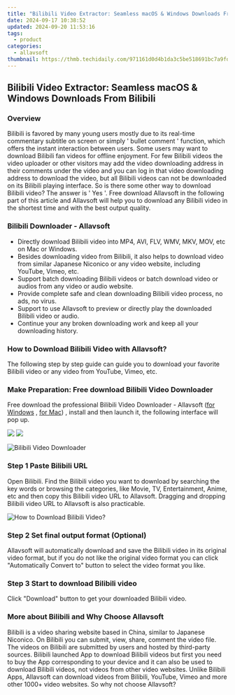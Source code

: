 ```yaml
---
title: "Bilibili Video Extractor: Seamless macOS & Windows Downloads From Bilibili"
date: 2024-09-17 10:38:52
updated: 2024-09-20 11:53:16
tags:
  - product
categories:
  - allavsoft
thumbnail: https://thmb.techidaily.com/971161d0d4b1da3c5be518691bc7a9fd7e29d3fe831ffe5683f3df2b7e432663.jpg
---
```


## Bilibili Video Extractor: Seamless macOS & Windows Downloads From Bilibili

### Overview

Bilibili is favored by many young users mostly due to its real-time commentary subtitle on screen or simply ' bullet comment ' function, which offers the instant interaction between users. Some users may want to download Bilibili fan videos for offline enjoyment. For few Bilibili videos the video uploader or other visitors may add the video downloading address in their comments under the video and you can log in that video downloading address to download the video, but all Bilibili videos can not be downloaded on its Bilibili playing interface. So is there some other way to download Bilibili video? The answer is ' Yes '. Free download Allavsoft in the following part of this article and Allavsoft will help you to download any Bilibili video in the shortest time and with the best output quality.

### Bilibili Downloader - Allavsoft

* Directly download Bilibili video into MP4, AVI, FLV, WMV, MKV, MOV, etc on Mac or Windows.
* Besides downloading video from Bilibili, it also helps to download video from similar Japanese Niconico or any video website, including YouTube, Vimeo, etc.
* Support batch downloading Bilibili videos or batch download video or audios from any video or audio website.
* Provide complete safe and clean downloading Bilibili video process, no ads, no virus.
* Support to use Allavsoft to preview or directly play the downloaded Bilibili video or audio.
* Continue your any broken downloading work and keep all your downloading history.

### How to Download Bilibili Video with Allavsoft?

The following step by step guide can guide you to download your favorite Bilibili video or any video from YouTube, Vimeo, etc.

### Make Preparation: Free download Bilibili Video Downloader

Free download the professional Bilibili Video Downloader - Allavsoft ([for Windows](https://tools.techidaily.com/allavsoft/products/) , [for Mac](https://tools.techidaily.com/allavsoft/products/)) , install and then launch it, the following interface will pop up.

[![](https://www.allavsoft.com/how-to/../images/how-to/free-download-win.jpg)](https://tools.techidaily.com/allavsoft/products/) [![](https://www.allavsoft.com/how-to/../images/how-to/free-download-mac.jpg)](https://tools.techidaily.com/allavsoft/products/)

![Bilibili Video Downloader](https://www.allavsoft.com/how-to/../images/allavsoft/screen-shot-600.jpg)

### Step 1 Paste Bilibili URL

Open Bilibili. Find the Bilibili video you want to download by searching the key words or browsing the categories, like Movie, TV, Entertainment, Anime, etc and then copy this Bilibili video URL to Allavsoft. Dragging and dropping Bilibili video URL to Allavsoft is also practicable.

![How to Download Bilibili Video?](https://www.allavsoft.com/how-to/../images/how-to/download-rtmp-video/download-rtmp-video.jpg)

### Step 2 Set final output format (Optional)

Allavsoft will automatically download and save the Bilibili video in its original video format, but if you do not like the original video format you can click "Automatically Convert to" button to select the video format you like.

### Step 3 Start to download Bilibili video

Click "Download" button to get your downloaded Bilibili video.

### More about Bilibili and Why Choose Allavsoft

Bilibili is a video sharing website based in China, similar to Japanese Niconico. On Bilibili you can submit, view, share, comment the video file. The videos on Bilibili are submitted by users and hosted by third-party sources. Bilibili launched App to download Bilibili videos but first you need to buy the App corresponding to your device and it can also be used to download Bilibili videos, not videos from other video websites. Unlike Bilibili Apps, Allavsoft can download videos from Bilibili, YouTube, Vimeo and more other 1000+ video websites. So why not choose Allavsoft?

<ins class="adsbygoogle"
     style="display:block"
     data-ad-format="autorelaxed"
     data-ad-client="ca-pub-7571918770474297"
     data-ad-slot="1223367746"></ins>



<ins class="adsbygoogle"
     style="display:block"
     data-ad-client="ca-pub-7571918770474297"
     data-ad-slot="8358498916"
     data-ad-format="auto"
     data-full-width-responsive="true"></ins>
